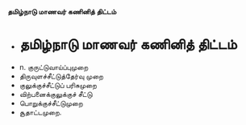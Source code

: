 **தமிழ்நாடு மாணவர் கணினித் திட்டம்**
- # தமிழ்நாடு மாணவர் கணினித் திட்டம்
- n. குருட்டுவாய்ப்புமுறை
- திருவுளச்சீட்டுத்தேர்வு முறை
- குலுக்குச்சீட்டுப் பரிசுமுறை
- விற்பனைக்குலுக்குச் சீட்டு
- பொறுக்குச்சீட்டுமுறை
- சூதாட்டமுறை.

